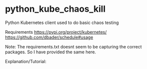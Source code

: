 # python_kube_chaos_kill
Python Kubernetes client used to do basic chaos testing

Requirements
https://pypi.org/project/kubernetes/
https://github.com/dbader/schedule#usage

Note: The requirements.txt doesnt seem to be capturing the correct packages. So I have provided the same here.

Explanation/Tutorial:
